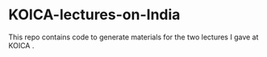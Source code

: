 # KOICA-lectures-on-India
This repo contains code to generate materials for the two lectures I gave at KOICA .
